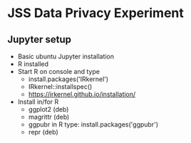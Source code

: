 # JSS Data Privacy Experiment

## Jupyter setup
- Basic ubuntu Jupyter installation
- R installed
- Start R on console and type
  - install.packages('IRkernel')
  - IRkernel::installspec()
  - https://irkernel.github.io/installation/
- Install in/for R
  - ggplot2 (deb)
  - magrittr (deb)
  - ggpubr in R type: install.packages('ggpubr')
  - repr (deb)

